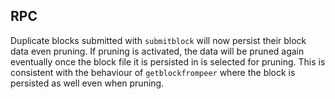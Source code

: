RPC
---

Duplicate blocks submitted with `submitblock` will now persist their block data
even pruning. If pruning is activated, the data will be pruned again eventually
once the block file it is persisted in is selected for pruning. This is
consistent with the behaviour of `getblockfrompeer` where the block is
persisted as well even when pruning.
